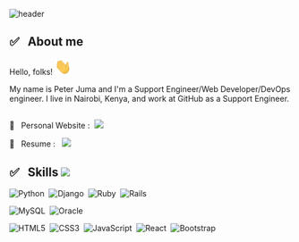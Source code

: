 ![header](https://capsule-render.vercel.app/api?type=soft&color=auto&height=80&section=header&text=Peter%20Juma&fontSize=50)

## ✅   About me

Hello, folks! <img src="https://raw.githubusercontent.com/peterjuma/peterjuma/main/wave.gif" width="30px">

My name is Peter Juma and I'm a Support Engineer/Web Developer/DevOps engineer. I live in Nairobi, Kenya, and work at GitHub as a Support Engineer.

##

:rocket:   Personal Website :  [![](https://img.shields.io/badge/-Tech%20blog-yellowgreen?style=for-the-badge&logo=github&link=https://peterjuma.github.io/)](https://peterjuma.com/)

:rocket:   Resume :   [![](https://img.shields.io/badge/LinkedIn-0077B5?style=for-the-badge&logo=linkedin&logoColor=white)](https://www.linkedin.com/in/peterwjuma)

## ✅   Skills <img src="https://emojipedia-us.s3.dualstack.us-west-1.amazonaws.com/thumbs/160/google/274/man-technologist_1f468-200d-1f4bb.png" width="30px">

![Python](https://img.shields.io/badge/python%20-%236DB33F.svg?&style=for-the-badge&logo=python&logoColor=white)  ![Django](https://img.shields.io/badge/django%20-%236DB33F.svg?&style=for-the-badge&logo=django&logoColor=white)  ![Ruby](https://img.shields.io/badge/ruby-%23CC342D.svg?&style=for-the-badge&logo=ruby&logoColor=white)  ![Rails](https://img.shields.io/badge/rails-%23CC342D.svg?&style=for-the-badge&logo=rails&logoColor=white) 

![MySQL](https://img.shields.io/badge/mysql-%2300f.svg?&style=for-the-badge&logo=mysql&logoColor=white)  ![Oracle](https://img.shields.io/badge/oracle%20-%23F00000.svg?&style=for-the-badge&logo=oracle&logoColor=white) 

![HTML5](https://img.shields.io/badge/html5%20-%23E34F26.svg?&style=for-the-badge&logo=html5&logoColor=white)  ![CSS3](https://img.shields.io/badge/css3%20-%231572B6.svg?&style=for-the-badge&logo=css3&logoColor=white)  ![JavaScript](https://img.shields.io/badge/javascript%20-%23323330.svg?&style=for-the-badge&logo=javascript&logoColor=%23F7DF1E)  ![React](https://img.shields.io/badge/react-61DAFB.svg?&style=for-the-badge&logo=react&logoColor=white)  ![Bootstrap](https://img.shields.io/badge/bootstrap%20-%23563D7C.svg?&style=for-the-badge&logo=bootstrap&logoColor=white)
